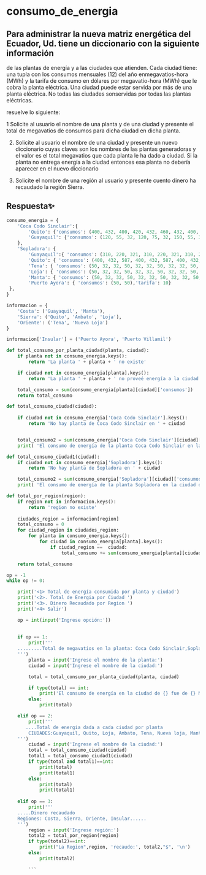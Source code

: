 # consumo_de_energia
## Para administrar la nueva matriz energética del Ecuador, Ud. tiene un diccionario con la siguiente información 
de las plantas de energía y a las ciudades que atienden. ​Cada ciudad tiene: una tupla con los consumos mensuales
(12) del año en ​megavatios-hora (MWh) y la tarifa de consumo en dólares por megavatio-hora (MWh) que le
cobra la planta eléctrica. Una ciudad puede estar servida por más de una planta eléctrica. No todas las 
ciudades​ ​son​ ​servidas​ ​por​ ​todas​ ​las​ ​plantas​ ​eléctricas.

resuelve lo siguiente:

1 Solicite al usuario el nombre de una planta y de una ciudad y presente el total de 
megavatios de consumos para dicha ciudad en dicha planta.

2. Solicite al usuario el nombre de una ciudad y presente un nuevo diccionario cuyas claves 
son los nombres de las plantas generadoras y el valor es el total megavatios que cada 
planta le ha dado a ciudad. Si la planta no entrega energía a la ciudad entonces esa planta 
no debería aparecer en el nuevo diccionario

3. Solicite el nombre de una región al usuario y presente cuento dinero ha recaudado la 
región Sierra.

## Respuesta✨
```python
consumo_energia = {
    'Coca Codo Sinclair':{
        'Quito': {'consumos': (400, 432, 400, 420, 432, 460, 432, 400, 432, 300, 213), 'tarifa': 65},
        'Guayaquil': {'consumos': (120, 55, 32, 120, 75, 32, 150, 55, 32, 120, 97, 32),'tarifa': 84}
    },
    'Sopladora': {
        'Guayaquil':{ 'consumos': (310, 220, 321, 310, 220, 321, 310, 220, 321, 310, 220, 321),'tarifa':55},
        'Quito': { 'consumos': (400, 432, 587, 400, 432, 587, 400, 432, 587, 400, 432, 587),'tarifa': 79},
        'Tena': { 'consumos': (50, 32, 32, 50, 32, 32, 50, 32, 32, 50, 32, 32),'tarifa': 32},
        'Loja': { 'consumos': (50, 32, 32, 50, 32, 32, 50, 32, 32, 50, 32, 32),'tarifa': 32},
        'Manta': { 'consumos': (50, 32, 32, 50, 32, 32, 50, 32, 32, 50, 32, 32),'tarifa': 32},
        'Puerto Ayora': { 'consumos': (50, 50),'tarifa': 10}
 },
}

informacion = {
    'Costa': ('Guayaquil', 'Manta'),
    'Sierra': ('Quito', 'Ambato', 'Loja'),
    'Oriente': ('Tena', 'Nueva Loja')
}

informacion['Insular'] = ('Puerto Ayora', 'Puerto Villamil')

def total_consumo_por_planta_ciudad(planta, ciudad):
    if planta not in consumo_energia.keys():
        return 'La planta ' + planta + ' no existe'

    if ciudad not in consumo_energia[planta].keys():
        return 'La planta ' + planta + ' no proveé energía a la ciudad de ' + ciudad

    total_consumo = sum(consumo_energia[planta][ciudad]['consumos'])
    return total_consumo

def total_consumo_ciudad(ciudad):
      
    if ciudad not in consumo_energia['Coca Codo Sinclair'].keys():
        return 'No hay planta de Coca Codo Sinclair en ' + ciudad


    total_consumo2 = sum(consumo_energia['Coca Codo Sinclair'][ciudad]['consumos'])
    print( 'El consumo de energía de la planta Coca Codo Sinclair en la ciudad de',ciudad,total_consumo2,"MWh")

def total_consumo_ciudad1(ciudad):
    if ciudad not in consumo_energia['Sopladora'].keys():
        return 'No hay planta de Sopladora en ' + ciudad

    total_consumo2 = sum(consumo_energia['Sopladora'][ciudad]['consumos'])
    print( 'El consumo de energía de la planta Sopladora en la ciudad de',ciudad,total_consumo2,"MWh")

def total_por_region(region):
    if region not in informacion.keys():
        return 'region no existe'
        
    ciudades_region = informacion[region]
    total_consumo = 0
    for ciudad_region in ciudades_region:
        for planta in consumo_energia.keys():
            for ciudad in consumo_energia[planta].keys():
                if ciudad_region ==  ciudad:
                    total_consumo += sum(consumo_energia[planta][ciudad]['consumos']) * consumo_energia[planta][ciudad]['tarifa']

    return total_consumo

op = -1
while op != 0:

    print('<1> Total de energía consumida por planta y ciudad')
    print('<2>. Total de Energia por Ciudad ')
    print('<3>. Dinero Recaudado por Region ')
    print('<4> Salir')

    op = int(input('Ingrese opción:'))
    
    
    if op == 1:
        print('''
    .........Total de megavatios en la planta: Coca Codo Sinclair,Sopladora ............
    ''')
        planta = input('Ingrese el nombre de la planta:')
        ciudad = input('Ingrese el nombre de la ciudad:')

        total = total_consumo_por_planta_ciudad(planta, ciudad)

        if type(total) == int:
            print('El consumo de energía en la ciudad de {} fue de {} MWh en la planta {}'.format(ciudad, total, planta))
        else:
            print(total)

    elif op == 2:
        print('''
       ....Total de energia dada a cada ciudad por planta 
        CIUDADES:Guayaquil, Quito, Loja, Ambato, Tena, Nueva loja, Manta.....
    ''')
        ciudad = input('Ingrese el nombre de la ciudad:')
        total = total_consumo_ciudad(ciudad)
        total1 = total_consumo_ciudad1(ciudad)
        if type(total and total1)==int:
            print(total)
            print(total1)
        else:
            print(total)
            print(total1)
   
    elif op == 3:
        print('''
    .....Dinero recaudado 
    Regiones: Costa, Sierra, Oriente, Insular......
    ''')
        region = input('Ingrese región:')
        total2 = total_por_region(region)
        if type(total2)==int:
            print("La Region",region, 'recaudo:', total2,"$", '\n')
        else:
            print(total2)
  
        ```
